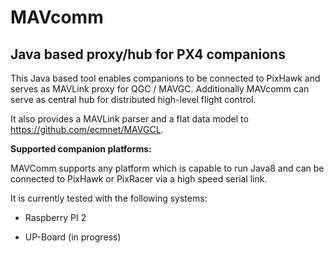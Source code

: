 # MAVcomm

## Java based proxy/hub for PX4 companions

This Java based tool enables companions to be connected to PixHawk and serves as MAVLink proxy for QGC / MAVGC. Additionally MAVcomm can serve as central hub for distributed high-level flight control. 

It also provides a MAVLink parser and a flat data model to https://github.com/ecmnet/MAVGCL.

**Supported companion platforms:**

MAVComm supports any platform which is capable to run Java8 and can be connected to PixHawk or PixRacer via a high speed serial link. 

It is currently tested with the following systems:

- Raspberry PI 2

- UP-Board (in progress)
